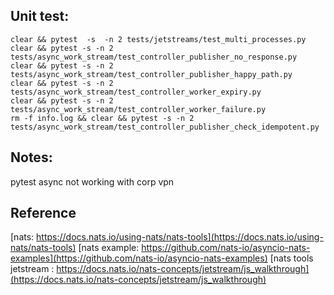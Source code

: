 
## Unit test:
```
clear && pytest  -s  -n 2 tests/jetstreams/test_multi_processes.py
clear && pytest -s -n 2 tests/async_work_stream/test_controller_publisher_no_response.py
clear && pytest -s -n 2 tests/async_work_stream/test_controller_publisher_happy_path.py
clear && pytest -s -n 2 tests/async_work_stream/test_controller_worker_expiry.py
clear && pytest -s -n 2 tests/async_work_stream/test_controller_worker_failure.py
rm -f info.log && clear && pytest -s -n 2 tests/async_work_stream/test_controller_publisher_check_idempotent.py
```

## Notes:
pytest async not working with corp vpn
## Reference
[nats: https://docs.nats.io/using-nats/nats-tools](https://docs.nats.io/using-nats/nats-tools)
[nats example: https://github.com/nats-io/asyncio-nats-examples](https://github.com/nats-io/asyncio-nats-examples)
[nats tools jetstream : https://docs.nats.io/nats-concepts/jetstream/js_walkthrough](https://docs.nats.io/nats-concepts/jetstream/js_walkthrough)